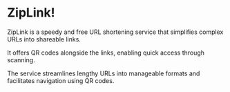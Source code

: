 # ZipLink!
ZipLink is a speedy and free URL shortening service that simplifies complex URLs into shareable links.

It offers QR codes alongside the links, enabling quick access through scanning.

The service streamlines lengthy URLs into manageable formats and facilitates navigation using QR codes.
